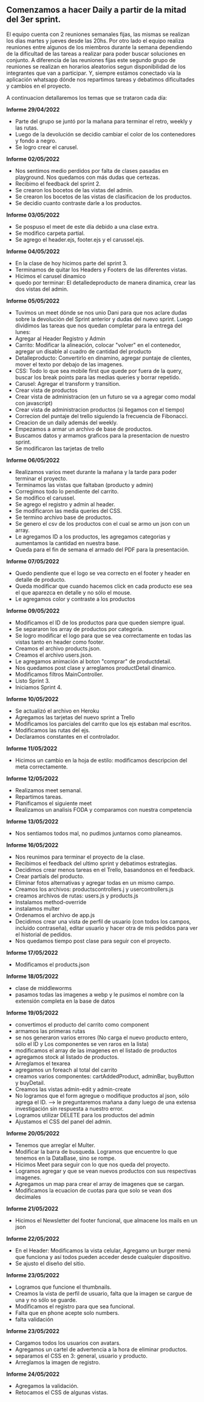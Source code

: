 ## Comenzamos a hacer Daily a partir de la mitad del 3er sprint.

El equipo cuenta con 2 reuniones semanales fijas, las mismas se realizan los dias martes y jueves desde las 20hs. Por otro lado el equipo realiza reuniones entre algunos de los miembros durante la semana dependiendo de la dificultad de las tareas a realizar para poder buscar soluciones en conjunto. A diferencia de las reuniones fijas este segundo grupo de reuniones se realizan en horarios aleatorios segun disponibilidad de los integrantes que van a participar. Y, siempre estámos conectado vía la aplicación whatsapp dónde nos repartimos tareas y debatimos dificultades y cambios en el proyecto.

A continuacion detallaremos los temas que se trataron cada día:

**Informe 29/04/2022**
- Parte del grupo se juntó por la mañana para terminar el retro, weekly y las rutas. 
- Luego de la devolución se decidio cambiar el color de los contenedores y fondo a negro.
- Se logro crear el carusel.

**Informe 02/05/2022**
- Nos sentimos medio perdidos por falta de clases pasadas en playground. Nos quedamos con más dudas que certezas.
- Recibimo el feedback del sprint 2.
- Se crearon los bocetos de las vistas del admin.
- Se crearon los bocetos de las vistas de clasificacion de los productos.
- Se decidio cuanto contraste darle a los productos. 

 **Informe 03/05/2022**

- Se pospuso el meet de este día debido a una clase extra.
- Se modifico carpeta partial.
- Se agrego el header.ejs, footer.ejs y el carussel.ejs.

**Informe 04/05/2022**
- En la clase de hoy hicimos parte del sprint 3.
- Terminamos de quitar los Headers y Footers de las diferentes vistas.
- Hicimos el carusel dinamico
- quedo por terminar: El detalledeproducto de manera dinamica, crear las dos vistas del admin.

**Informe 05/05/2022**
- Tuvimos un meet dónde se nos unio Dani para que nos aclare dudas sobre la devolución del Sprint anterior y dudas del nuevo sprint. Luego dividimos las tareas que nos quedan completar para la entrega del lunes:
- Agregar al Header Registro y Admin
- Carrito: Modificar la alineación, colocar "volver" en el contenedor, agregar un disable al cuadro de cantidad del producto
- Detalleproducto: Convertirlo en dinamino, agregar puntaje de clientes, mover el texto por debajo de las imagenes.
- CSS: Todo lo que sea mobile first que quede por fuera de la query, buscar los break points para las medias queries y borrar repetido.
- Carusel: Agregar el transform y transition.
- Crear vista de productos
- Crear vista de administracion (en un futuro se va a agregar como modal con javascript)
- Crear vista de administracion productos (si llegamos con el tiempo)
- Correcion del puntaje del trello siguiendo la frecuencia de Fibonacci.
- Creacion de un daily además del weekly.
- Empezamos a armar un archivo de base de productos.
- Buscamos datos y armamos graficos para la presentacion de nuestro sprint.
- Se modificaron las tarjetas de trello

**Informe 06/05/2022**
- Realizamos varios meet durante la mañana y la tarde para poder terminar el proyecto.
- Terminamos las vistas que faltaban (producto y admin)
- Corregimos todo lo pendiente del carrito.
- Se modifico el carussel.
- Se agrego el registro y admin al header.
- Se modificaron las media queries del CSS.
- Se termino archivo base de productos.
- Se genero el csv de los productos con el cual se armo un json con un array.
- Le agregamos ID a los productos, les agregamos categorias y aumentamos la cantidad en nuestra base.
- Queda para el fin de semana el armado del PDF para la presentación.

**Informe 07/05/2022**
- Quedo pendiente que el logo se vea correcto en el footer y header en detalle de producto.
- Queda modificar que cuando hacemos click en cada producto ese sea el que aparezca en detalle y no sólo el mouse.
- Le agregamos color y contraste a los productos

**Informe 09/05/2022**
- Modificamos el ID de los productos para que queden siempre igual.
- Se separaron los array de productos por categoria.
- Se logro modificar el logo para que se vea correctamente en todas las vistas tanto en header como footer.
- Creamos el archivo products.json.
- Creamos el archivo users.json.
- Le agregamos animación al boton "comprar" de productdetail.
- Nos quedamos post clase y arreglamos productDetail dinamico.
- Modificamos filtros MainController.
- Listo Sprint 3.
- Iniciamos Sprint 4.

**Informe 10/05/2022**
- Se actualizó el archivo en Heroku
- Agregamos las tarjetas del nuevo sprint a Trello
- Modificamos los parciales del carrito que los ejs estaban mal escritos.
- Modificamos las rutas del ejs.
- Declaramos constantes en el controlador.

**Informe 11/05/2022**
- Hicimos un cambio en la hoja de estilo: modificamos descripcion del meta correctamente.

**Informe 12/05/2022**
- Realizamos meet semanal.
- Repartimos tareas.
- Planificamos el siguiente meet
- Realizamos un analisis FODA y comparamos con nuestra competencia

**Informe 13/05/2022**
- Nos sentiamos todos mal, no pudimos juntarnos como planeamos.


**Informe 16/05/2022**
- Nos reunimos para terminar el proyecto de la clase.
- Recibimos el feedback del ultimo sprint y debatimos estrategias.
- Decidimos crear menos tareas en el Trello, basandonos en el feedback.
- Crear partials del producto.
- Eliminar fotos alternativas y agregar todas en un mismo campo.
- Creamos los archivos: productscontrollers.j y usercontrollers.js
- creamos archivos de rutas: users.js y products.js
- Instalamos method-override
- instalamos multer
- Ordenamos el archivo de app.js
- Decidimos crear una vista de perfil de usuario (con todos los campos, incluido contraseña), editar usuario y hacer otra de mis pedidos para ver el historial de pedidos.
- Nos quedamos tiempo post clase para seguir con el proyecto.


**Informe 17/05/2022**
- Modificamos el products.json

**Informe 18/05/2022**
- clase de middleworms
- pasamos todas las imagenes a webp y le pusimos el nombre con la extensión completa en la base de datos

**Informe 19/05/2022**
- convertimos el producto del carrito como component
- armamos las primeras rutas 
- se nos generaron varios errores (No carga el nuevo producto entero, sólo el ID y Los componentes se ven raros en la lista)
- modificamos el array de las imagenes en el listado de productos
- agregamos stock al listado de productos.
- Arreglamos el texarea
- agregamos un foreach al total del carrito
- creamos varios componentes: cartAddedProduct, adminBar, buyButton y buyDetail.
- Creamos las vistas admin-edit y admin-create
- No logramos que el form agregue o modifique productos al json, sólo agrega el ID. --> le preguntaremos mañana a dany luego de una extensa investigación sin respuesta a nuestro error.
- Logramos utilizar DELETE para los productos del admin
- Ajustamos el CSS del panel del admin.

**Informe 20/05/2022**
- Tenemos que arreglar el Multer.
- Modificar la barra de busqueda. Logramos que encuentre lo que tenemos en la DataBase, sino se rompe.
- Hicimos Meet para seguir con lo que nos queda del proyecto.
- Logramos agregar y que se vean nuevos productos con sus respectivas imagenes.
- Agregamos un map para crear el array de imagenes que se cargan.
- Modificamos la ecuacion de cuotas para que solo se vean dos decimales

**Informe 21/05/2022**
- Hicimos el Newsletter del footer funcional, que almacene los mails en un json

**Informe 22/05/2022**
- En el Header: Modificamos la vista celular, Agregamo un burger menú que funciona y así todos pueden acceder desde cualquier dispositivo.
- Se ajusto el diseño del sitio.

**Informe 23/05/2022**
- Logramos que funcione el thumbnails.
- Creamos la vista de perfil de usuario, falta que la imagen se cargue de una y no sólo se guarde.
- Modificamos el registro para que sea funcional.
- Falta que en phone acepte solo numbers.
- falta validación

**Informe 23/05/2022**
- Cargamos todos los usuarios con avatars.
- Agregamos un cartel de advertencia a la hora de eliminar productos.
- separamos el CSS en 3: general, usuario y producto.
- Arreglamos la imagen de registro.

**Informe 24/05/2022**
- Agregamos la validación.
- Retocamos el CSS de algunas vistas.